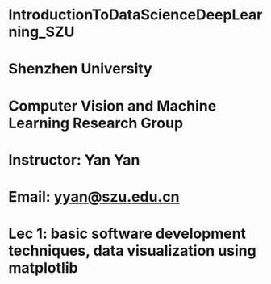 # IntroductionToDataScienceDeepLearning_SZU
# Shenzhen University  
# Computer Vision and Machine Learning Research Group  
# Instructor: Yan Yan  
# Email: yyan@szu.edu.cn  
# Lec 1: basic software development techniques, data visualization using matplotlib  

